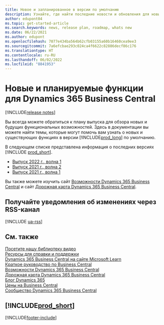 ```yaml
---
title: Новое и запланированное в версии по умолчанию
description: Узнайте, где найти последние новости и обновления для новых и существующих функций в версии Business Central по умолчанию.
author: edupont04
ms.topic: get-started-article
ms.search.keywords: news, release plan, roadmap, whats new
ms.date: 06/22/2021
ms.author: edupont
ms.openlocfilehash: 7077e434ba564b62cfb03155a60b16460cea9ee3
ms.sourcegitcommit: 7a6efcbae293c024ca4f6622c82886decf86c176
ms.translationtype: HT
ms.contentlocale: ru-RU
ms.lasthandoff: 06/02/2022
ms.locfileid: "8841953"
---
```

# <a name="new-and-planned-for-dynamics-365-business-central"></a>Новые и планируемые функции для Dynamics 365 Business Central

[!INCLUDE[release notes](includes/release-notes.md)]

Вы всегда можете обратиться к плану выпуска для обзора новых и будущих функциональных возможностей. Здесь в документации вы можете найти темы, которые могут помочь вам узнать о новых и существующих функциях в версии [!INCLUDE[prod_long](includes/prod_long.md)] по умолчанию.  

В следующем списке представлена информация о последних версиях [!INCLUDE [prod_short](includes/prod_short.md)].  

* [Выпуск 2022 г., волна 1](/dynamics365-release-plan/2022wave1/smb/dynamics365-business-central/planned-features)  
* [Выпуск 2021 г., волна 2](/dynamics365-release-plan/2021wave2/smb/dynamics365-business-central/planned-features)  
* [Выпуск 2021 г., волна 1](/dynamics365-release-plan/2021wave1/smb/dynamics365-business-central/planned-features)  

Вы также можете изучить сайт [Возможности Dynamics 365 Business Central](https://dynamics.microsoft.com/business-central/capabilities/) и сайт [Дорожная карта Dynamics 365 Business Central](https://dynamics.microsoft.com/roadmap/business-central/).  

## <a name="get-notified-about-changes-through-an-rss-feed"></a>Получайте уведомления об изменениях через RSS-канал

[!INCLUDE [ua-rss](includes/ua-rss.md)]

## <a name="see-also"></a>См. также

[Посетите нашу библиотеку видео](across-videos.md)  
[Ресурсы для справки и поддержки](product-help-and-support.md)  
[Dynamics 365 Business Central на сайте Microsoft Learn](/learn/dynamics365/business-central?WT.mc_id=dyn365bc_landingpage-docs)  
[Краткое руководство по Business Central](quick-start-business-central.md)  
[Возможности Dynamics 365 Business Central](https://dynamics.microsoft.com/business-central/capabilities/)  
[Дорожная карта Dynamics 365 Business Central](https://dynamics.microsoft.com/roadmap/business-central/)  
[Блог Dynamics 365](https://cloudblogs.microsoft.com/dynamics365/it/product/business-central/)  
[Цены на Business Central](https://dynamics.microsoft.com/business-central/overview/#pricing)  
[Сообщество Dynamics 365 Business Central](https://community.dynamics.com/business/)

## [!INCLUDE[prod_short](includes/free_trial_md.md)]

[!INCLUDE[footer-include](includes/footer-banner.md)]